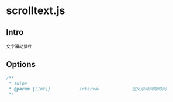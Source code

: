 # scrolltext.js

## Intro

```
文字滑动插件
```

## Options

```js
/**
 * swipe 
 * @param {[Int]} 			interval			定义滚动间隙时间
 */
```
